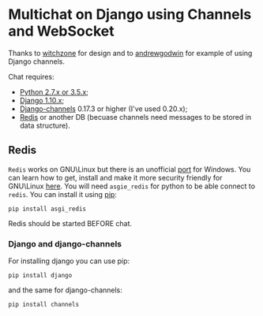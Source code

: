 # Multichat on Django using Channels and WebSocket

Thanks to [witchzone](https://github.com/WitchZone) for design and to [andrewgodwin](https://github.com/andrewgodwin) for example of using Django channels.

Chat requires:
* [Python 2.7.x or 3.5.x](https://www.python.org/);
* [Django 1.10.x](https://www.djangoproject.com/);
* [Django-channels](https://channels.readthedocs.io/en/stable/) 0.17.3 or higher (I've used 0.20.x);
* [Redis](https://redis.io/) or another DB (becuase channels need messages to be stored in data structure). 

## Redis
```Redis``` works on GNU\Linux but there is an unofficial [port](https://github.com/rgl/redis/downloads) for Windows. You can learn how to get, install and make it more security friendly for GNU\Linux [here](https://www.digitalocean.com/community/tutorials/how-to-install-and-use-redis).
You will need ```asgie_redis``` for python to be able connect to ```redis```. You can install it using [pip](https://pypi.python.org/pypi/pip):
```
pip install asgi_redis
```
Redis should be started BEFORE chat.

### Django and django-channels
For installing django you can use pip:
```
pip install django
```
and the same for django-channels:
```
pip install channels
```
